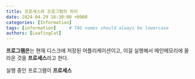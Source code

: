 ```yaml
---
title: 프로세스와 프로그램의 차이
date: 2024-04-29 16:30:00 +0900
categories: [Information]
tags: [information]     # TAG names should always be lowercase
authors: [LoafingCat]
---
```


**프로그램은**는 현재 디스크에 저장된 어플리케이션이고, 이걸 실행해서 메인메모리에 올라온 것을 **프로세스**라고 한다.

실행 중인 프로그램이 **프로세스**